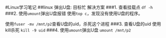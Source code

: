 #Linux学习笔记
##linux 弹出U盘: 目标忙 解决方案
###1. 查看挂载点
`df -h`
###2. 使用`umount`弹出U盘报错
使用`top c`，发现没有使用U盘的程序。

使用`fuser -mv /mnt/p2`查看U盘的uid，杀死这个进程
###3. 查看U盘的uid
使用kill杀死
`kill -9 uid`
###4. 使用`umount`弹出U盘
`umount /mnt/p2`
